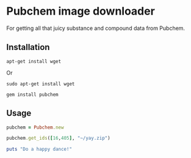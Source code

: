 # Pubchem image downloader

For getting all that juicy substance and compound data from Pubchem.

## Installation

`apt-get install wget`

Or

`sudo apt-get install wget`

`gem install pubchem`

## Usage

```ruby
pubchem = Pubchem.new

pubchem.get_ids([16,405], "~/yay.zip")

puts "Do a happy dance!"
```
